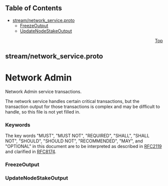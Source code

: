 ## Table of Contents

- [stream/network_service.proto](#stream_network_service-proto)
    - [FreezeOutput](#com-hedera-hapi-block-stream-FreezeOutput)
    - [UpdateNodeStakeOutput](#com-hedera-hapi-block-stream-UpdateNodeStakeOutput)
  



<a name="stream_network_service-proto"></a>
<p align="right"><a href="#top">Top</a></p>

## stream/network_service.proto
# Network Admin
Network Admin service transactions.

The network service handles certain critical transactions, but the
transaction output for those transactions is complex and may be difficult
to handle, so this file is not yet filled in.

### Keywords
The key words "MUST", "MUST NOT", "REQUIRED", "SHALL", "SHALL NOT",
"SHOULD", "SHOULD NOT", "RECOMMENDED", "MAY", and "OPTIONAL" in this
document are to be interpreted as described in
[RFC2119](https://www.ietf.org/rfc/rfc2119) and clarified in
[RFC8174](https://www.ietf.org/rfc/rfc8174).


<a name="com-hedera-hapi-block-stream-FreezeOutput"></a>

### FreezeOutput







<a name="com-hedera-hapi-block-stream-UpdateNodeStakeOutput"></a>

### UpdateNodeStakeOutput






 <!-- end messages -->

 <!-- end enums -->

 <!-- end HasExtensions -->

 <!-- end services -->



